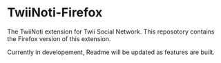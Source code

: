 # TwiiNoti-Firefox

The TwiiNoti extension for Twii Social Network. This reposotory contains the Firefox version of this extension.

Currently in developement, Readme will be updated as features are built.
